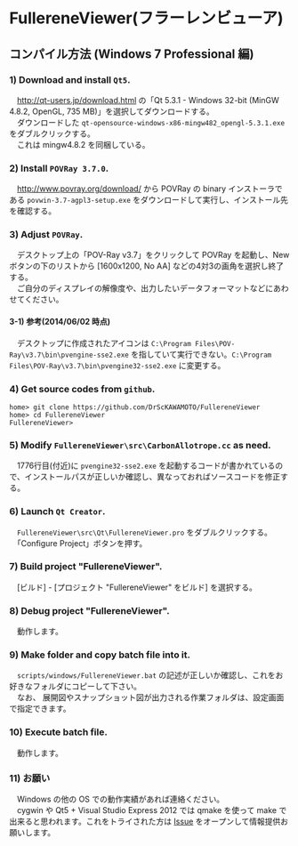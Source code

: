 # FullereneViewer(フラーレンビューア)
## コンパイル方法 (Windows 7 Professional 編)
### 1) Download and install `Qt5`.
　<http://qt-users.jp/download.html> の「Qt 5.3.1 - Windows 32-bit (MinGW 4.8.2, OpenGL, 735 MB)」を選択してダウンロードする。  
　ダウンロードした `qt-opensource-windows-x86-mingw482_opengl-5.3.1.exe` をダブルクリックする。  
　これは mingw4.8.2 を同梱している。

### 2) Install `POVRay 3.7.0`.
　<http://www.povray.org/download/> から POVRay の binary インストーラである `povwin-3.7-agpl3-setup.exe` をダウンロードして実行し、インストール先を確認する。

### 3) Adjust `POVRay`.
　デスクトップ上の「POV-Ray v3.7」をクリックして POVRay を起動し、New ボタンの下のリストから [1600x1200, No AA] などの4対3の画角を選択し終了する。  
　ご自分のディスプレイの解像度や、出力したいデータフォーマットなどにあわせてください。

#### 3-1) 参考(2014/06/02 時点)
　デスクトップに作成されたアイコンは `C:\Program Files\POV-Ray\v3.7\bin\pvengine-sse2.exe` を指していて実行できない。`C:\Program Files\POV-Ray\v3.7\bin\pvengine32-sse2.exe` に変更する。

### 4) Get source codes from `github`.
    home> git clone https://github.com/DrScKAWAMOTO/FullereneViewer
    home> cd FullereneViewer
    FullereneViewer> 

### 5) Modify `FullereneViewer\src\CarbonAllotrope.cc` as need.
　1776行目(付近)に `pvengine32-sse2.exe` を起動するコードが書かれているので、インストールパスが正しいか確認し、異なっておればソースコードを修正する。

### 6) Launch `Qt Creator`.
　`FullereneViewer\src\Qt\FullereneViewer.pro` をダブルクリックする。  
　「Configure Project」ボタンを押す。

### 7) Build project "FullereneViewer".
　[ビルド] - [プロジェクト "FullereneViewer" をビルド] を選択する。

### 8) Debug project "FullereneViewer".
　動作します。

### 9) Make folder and copy batch file into it.
　`scripts/windows/FullereneViewer.bat` の記述が正しいか確認し、これをお好きなフォルダにコピーして下さい。  
　なお、 展開図やスナップショット図が出力される作業フォルダは、設定画面で指定できます。

### 10) Execute batch file.
　動作します。

### 11) お願い
　Windows の他の OS での動作実績があれば連絡ください。  
　cygwin や Qt5 + Visual Studio Express 2012 では qmake を使って make で出来ると思われます。これをトライされた方は [Issue](https://github.com/DrScKAWAMOTO/FullereneViewer/issues) をオープンして情報提供お願いします。
